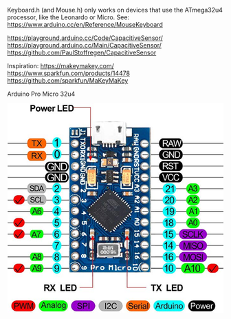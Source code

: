 

Keyboard.h (and Mouse.h) only works on devices that use the ATmega32u4 processor, like the Leonardo or Micro.  See: https://www.arduino.cc/en/Reference/MouseKeyboard

https://playground.arduino.cc/Code/CapacitiveSensor/
https://playground.arduino.cc/Main/CapacitiveSensor/
https://github.com/PaulStoffregen/CapacitiveSensor

Inspiration:
https://makeymakey.com/
https://www.sparkfun.com/products/14478
https://github.com/sparkfun/MaKeyMaKey


Arduino Pro Micro
32u4

![Arduino Pro Micro](arduino_pro_micro.jpg)
